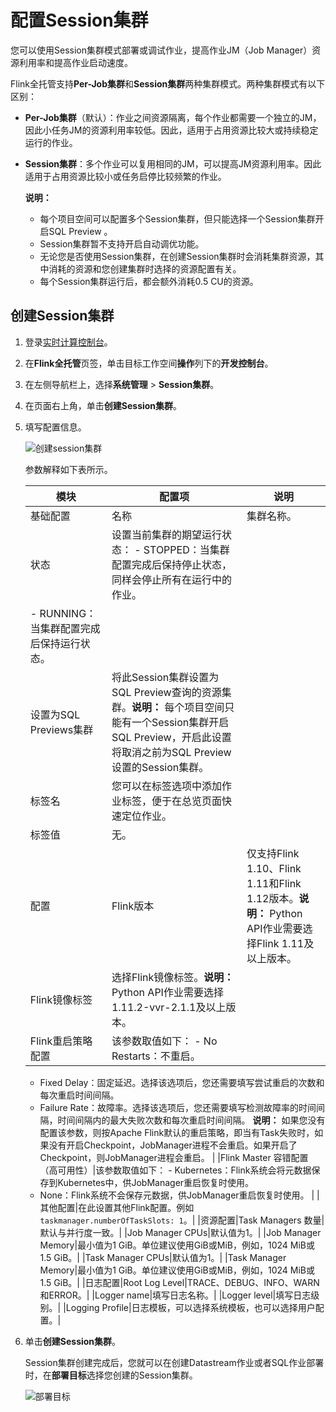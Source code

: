 # 配置Session集群

您可以使用Session集群模式部署或调试作业，提高作业JM（Job Manager）资源利用率和提高作业启动速度。

Flink全托管支持**Per-Job集群**和**Session集群**两种集群模式。两种集群模式有以下区别：

-   **Per-Job集群**（默认）：作业之间资源隔离，每个作业都需要一个独立的JM，因此小任务JM的资源利用率较低。因此，适用于占用资源比较大或持续稳定运行的作业。
-   **Session集群**：多个作业可以复用相同的JM，可以提高JM资源利用率。因此适用于占用资源比较小或任务启停比较频繁的作业。

    **说明：**

    -   每个项目空间可以配置多个Session集群，但只能选择一个Session集群开启SQL Preview 。
    -   Session集群暂不支持开启自动调优功能。
    -   无论您是否使用Session集群，在创建Session集群时会消耗集群资源，其中消耗的资源和您创建集群时选择的资源配置有关。
    -   每个Session集群运行后，都会额外消耗0.5 CU的资源。

## 创建Session集群

1.  登录[实时计算控制台](https://realtime-compute.console.aliyun.com/console/cell?spm=a2c4g.11186623.2.16.1a8023a9J8TiPV)。

2.  在**Flink全托管**页签，单击目标工作空间**操作**列下的**开发控制台**。

3.  在左侧导航栏上，选择**系统管理** \> **Session集群**。

4.  在页面右上角，单击**创建Session集群**。

5.  填写配置信息。

    ![创建session集群](https://static-aliyun-doc.oss-accelerate.aliyuncs.com/assets/img/zh-CN/0997574161/p187373.png)

    参数解释如下表所示。

    |模块|配置项|说明|
    |--|---|--|
    |基础配置|名称|集群名称。|
    |状态|设置当前集群的期望运行状态：    -   STOPPED：当集群配置完成后保持停止状态，同样会停止所有在运行中的作业。
    -   RUNNING：当集群配置完成后保持运行状态。 |
    |设置为SQL Previews集群|将此Session集群设置为SQL Preview查询的资源集群。**说明：** 每个项目空间只能有一个Session集群开启SQL Preview，开启此设置将取消之前为SQL Preview设置的Session集群。 |
    |标签名|您可以在标签选项中添加作业标签，便于在总览页面快速定位作业。|
    |标签值|无。|
    |配置|Flink版本|仅支持Flink 1.10、Flink 1.11和Flink 1.12版本。**说明：** Python API作业需要选择Flink 1.11及以上版本。 |
    |Flink镜像标签|选择Flink镜像标签。**说明：** Python API作业需要选择1.11.2-vvr-2.1.1及以上版本。 |
    |Flink重启策略配置|该参数取值如下：    -   No Restarts：不重启。
    -   Fixed Delay：固定延迟。选择该选项后，您还需要填写尝试重启的次数和每次重启时间间隔。
    -   Failure Rate：故障率。选择该选项后，您还需要填写检测故障率的时间间隔，时间间隔内的最大失败次数和每次重启时间间隔。
**说明：** 如果您没有配置该参数，则按Apache Flink默认的重启策略，即当有Task失败时，如果没有开启Checkpoint，JobManager进程不会重启。如果开启了Checkpoint，则JobManager进程会重启。 |
    |Flink Master 容错配置（高可用性）|该参数取值如下：    -   Kubernetes：Flink系统会将元数据保存到Kubernetes中，供JobManager重启恢复时使用。
    -   None：Flink系统不会保存元数据，供JobManager重启恢复时使用。 |
    |其他配置|在此设置其他Flink配置。例如`taskmanager.numberOfTaskSlots: 1`。|
    |资源配置|Task Managers 数量|默认与并行度一致。|
    |Job Manager CPUs|默认值为1。|
    |Job Manager Memory|最小值为1 GiB。单位建议使用GiB或MiB，例如，1024 MiB或1.5 GiB。|
    |Task Manager CPUs|默认值为1。|
    |Task Manager Memory|最小值为1 GiB。单位建议使用GiB或MiB，例如，1024 MiB或1.5 GiB。|
    |日志配置|Root Log Level|TRACE、DEBUG、INFO、WARN和ERROR。|
    |Logger name|填写日志名称。|
    |Logger level|填写日志级别。|
    |Logging Profile|日志模板，可以选择系统模板，也可以选择用户配置。|

6.  单击**创建Session集群**。

    Session集群创建完成后，您就可以在创建Datastream作业或者SQL作业部署时，在**部署目标**选择您创建的Session集群。

    ![部署目标](https://static-aliyun-doc.oss-accelerate.aliyuncs.com/assets/img/zh-CN/3341796061/p187554.png)


